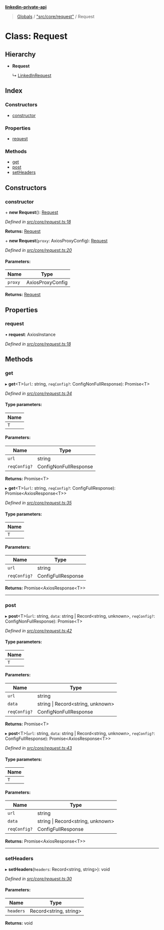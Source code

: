 **[linkedin-private-api](../README.md)**

> [Globals](../globals.md) / ["src/core/request"](../modules/_src_core_request_.md) / Request

# Class: Request

## Hierarchy

* **Request**

  ↳ [LinkedInRequest](_src_core_linkedin_request_.linkedinrequest.md)

## Index

### Constructors

* [constructor](_src_core_request_.request.md#constructor)

### Properties

* [request](_src_core_request_.request.md#request)

### Methods

* [get](_src_core_request_.request.md#get)
* [post](_src_core_request_.request.md#post)
* [setHeaders](_src_core_request_.request.md#setheaders)

## Constructors

### constructor

\+ **new Request**(): [Request](_src_core_request_.request.md)

*Defined in [src/core/request.ts:18](https://github.com/cosiall/linkedin-private-api/blob/114c782/src/core/request.ts#L18)*

**Returns:** [Request](_src_core_request_.request.md)

\+ **new Request**(`proxy`: AxiosProxyConfig): [Request](_src_core_request_.request.md)

*Defined in [src/core/request.ts:20](https://github.com/cosiall/linkedin-private-api/blob/114c782/src/core/request.ts#L20)*

#### Parameters:

Name | Type |
------ | ------ |
`proxy` | AxiosProxyConfig |

**Returns:** [Request](_src_core_request_.request.md)

## Properties

### request

•  **request**: AxiosInstance

*Defined in [src/core/request.ts:18](https://github.com/cosiall/linkedin-private-api/blob/114c782/src/core/request.ts#L18)*

## Methods

### get

▸ **get**<T\>(`url`: string, `reqConfig?`: ConfigNonFullResponse): Promise<T\>

*Defined in [src/core/request.ts:34](https://github.com/cosiall/linkedin-private-api/blob/114c782/src/core/request.ts#L34)*

#### Type parameters:

Name |
------ |
`T` |

#### Parameters:

Name | Type |
------ | ------ |
`url` | string |
`reqConfig?` | ConfigNonFullResponse |

**Returns:** Promise<T\>

▸ **get**<T\>(`url`: string, `reqConfig?`: ConfigFullResponse): Promise<AxiosResponse<T\>\>

*Defined in [src/core/request.ts:35](https://github.com/cosiall/linkedin-private-api/blob/114c782/src/core/request.ts#L35)*

#### Type parameters:

Name |
------ |
`T` |

#### Parameters:

Name | Type |
------ | ------ |
`url` | string |
`reqConfig?` | ConfigFullResponse |

**Returns:** Promise<AxiosResponse<T\>\>

___

### post

▸ **post**<T\>(`url`: string, `data`: string \| Record<string, unknown\>, `reqConfig?`: ConfigNonFullResponse): Promise<T\>

*Defined in [src/core/request.ts:42](https://github.com/cosiall/linkedin-private-api/blob/114c782/src/core/request.ts#L42)*

#### Type parameters:

Name |
------ |
`T` |

#### Parameters:

Name | Type |
------ | ------ |
`url` | string |
`data` | string \| Record<string, unknown\> |
`reqConfig?` | ConfigNonFullResponse |

**Returns:** Promise<T\>

▸ **post**<T\>(`url`: string, `data`: string \| Record<string, unknown\>, `reqConfig?`: ConfigFullResponse): Promise<AxiosResponse<T\>\>

*Defined in [src/core/request.ts:43](https://github.com/cosiall/linkedin-private-api/blob/114c782/src/core/request.ts#L43)*

#### Type parameters:

Name |
------ |
`T` |

#### Parameters:

Name | Type |
------ | ------ |
`url` | string |
`data` | string \| Record<string, unknown\> |
`reqConfig?` | ConfigFullResponse |

**Returns:** Promise<AxiosResponse<T\>\>

___

### setHeaders

▸ **setHeaders**(`headers`: Record<string, string\>): void

*Defined in [src/core/request.ts:30](https://github.com/cosiall/linkedin-private-api/blob/114c782/src/core/request.ts#L30)*

#### Parameters:

Name | Type |
------ | ------ |
`headers` | Record<string, string\> |

**Returns:** void
